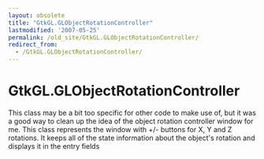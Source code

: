 ```yaml
---
layout: obsolete
title: "GtkGL.GLObjectRotationController"
lastmodified: '2007-05-25'
permalink: /old_site/GtkGL.GLObjectRotationController/
redirect_from:
  - /GtkGL.GLObjectRotationController/
---
```


GtkGL.GLObjectRotationController
================================

This class may be a bit too specific for other code to make use of, but it was a good way to clean up the idea of the object rotation controller window for me. This class represents the window with +/- buttons for X, Y and Z rotations. It keeps all of the state information about the object's rotation and displays it in the entry fields

